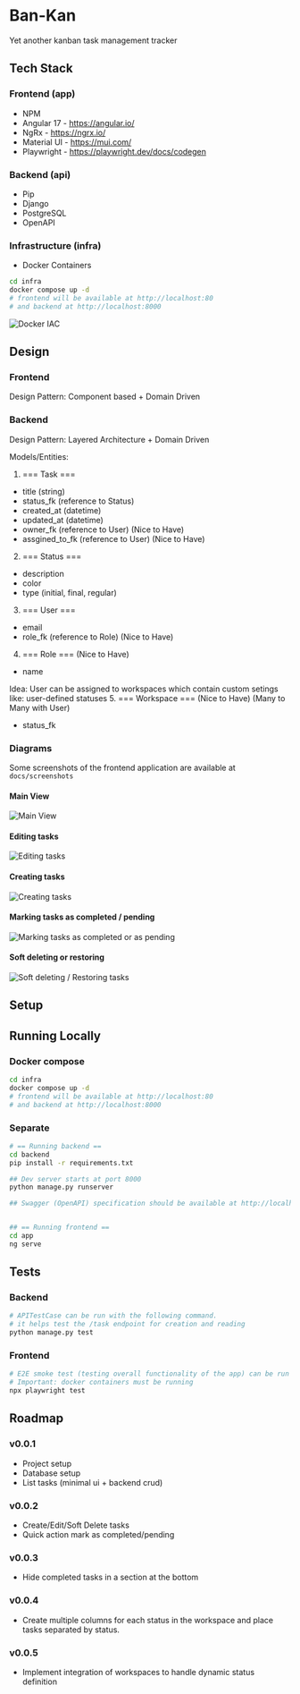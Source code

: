 # Ban-Kan

Yet another kanban task management tracker

## Tech Stack

### Frontend (app)

- NPM
- Angular 17 - https://angular.io/
- NgRx - https://ngrx.io/
- Material UI - https://mui.com/
- Playwright - https://playwright.dev/docs/codegen

### Backend (api)

- Pip
- Django
- PostgreSQL
- OpenAPI


### Infrastructure (infra)

- Docker Containers

```sh
cd infra 
docker compose up -d
# frontend will be available at http://localhost:80 
# and backend at http://localhost:8000
```

![Docker IAC](https://github.com/euphonie/bankan/blob/master/docs/screenshots/docker-iac.png?raw=true)

## Design

### Frontend

Design Pattern: Component based + Domain Driven

### Backend

Design Pattern: Layered Architecture + Domain Driven

Models/Entities:
1. === Task ===
- title (string)
- status_fk (reference to Status)
- created_at (datetime)
- updated_at (datetime)
- owner_fk (reference to User) (Nice to Have)
- assgined_to_fk (reference to User) (Nice to Have)

2. === Status ===
- description
- color
- type (initial, final, regular)

3. === User ===
- email
- role_fk (reference to Role) (Nice to Have)

4. === Role === (Nice to Have)
- name

Idea: User can be assigned to workspaces which contain custom setings like: user-defined statuses
5. === Workspace === (Nice to Have) (Many to Many with User)
- status_fk

### Diagrams

Some screenshots of the frontend application are available at `docs/screenshots`

#### Main View
![Main View](https://github.com/euphonie/bankan/blob/master/docs/screenshots/dashboard.png?raw=true)
#### Editing tasks
![Editing tasks](https://github.com/euphonie/bankan/blob/master/docs/screenshots/edit.png?raw=true)
#### Creating tasks
![Creating tasks](https://github.com/euphonie/bankan/blob/master/docs/screenshots/create.png?raw=true)
#### Marking tasks as completed / pending
![Marking tasks as completed or as pending](https://github.com/euphonie/bankan/blob/master/docs/screenshots/completed-tasks.png?raw=true)
#### Soft deleting or restoring 
![Soft deleting / Restoring tasks](https://github.com/euphonie/bankan/blob/master/docs/screenshots/soft-delete-and-restore.png?raw=true)


## Setup


## Running Locally

### Docker compose

```sh
cd infra 
docker compose up -d
# frontend will be available at http://localhost:80 
# and backend at http://localhost:8000
```

### Separate
```sh
# == Running backend ==
cd backend
pip install -r requirements.txt

## Dev server starts at port 8000
python manage.py runserver 

## Swagger (OpenAPI) specification should be available at http://localhost:8000/swagger/


## == Running frontend == 
cd app
ng serve

```

## Tests

### Backend

```sh
# APITestCase can be run with the following command.
# it helps test the /task endpoint for creation and reading 
python manage.py test
```

### Frontend

```sh
# E2E smoke test (testing overall functionality of the app) can be run with the following command.
# Important: docker containers must be running
npx playwright test
```

## Roadmap

### v0.0.1
- Project setup
- Database setup
- List tasks (minimal ui + backend crud)

### v0.0.2
- Create/Edit/Soft Delete tasks
- Quick action mark as completed/pending

### v0.0.3
- Hide completed tasks in a section at the bottom

### v0.0.4
- Create multiple columns for each status in the workspace and place tasks separated by status.

### v0.0.5
- Implement integration of workspaces to handle dynamic status definition
